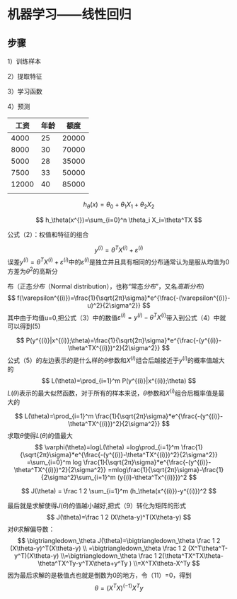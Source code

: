 

# 机器学习——线性回归

## 步骤

1）训练样本

2）提取特征

3）学习函数

4）预测

| 工资    | 年龄   | 额度    |
| ----- | ---- | ----- |
| 4000  | 25   | 20000 |
| 8000  | 30   | 70000 |
| 5000  | 28   | 35000 |
| 7500  | 33   | 50000 |
| 12000 | 40   | 85000 |
|       |      |       |

$$
h_\theta(x^{})=\theta_0+\theta_1 X_1+\theta_2 X_2
$$

$$
h_\theta(x^{})=\sum_{i=0}^n \theta_i X_i=\theta^TX
$$

公式（2）：权值和特征的组合


$$
y^{(i)}=\theta^TX^{(i)}+\varepsilon^{(i)}
$$
误差$y^{(i)}=\theta^TX^{(i)}+\varepsilon^{(i)}$中的$\varepsilon^{(i)}$是独立并且具有相同的分布通常认为是服从均值为0方差为$\theta^2$的高斯分

布（正态*分布*（Normal distribution），也称“常态*分布*”，又名*高斯分布*）
$$
f(\varepsilon^{(i)})=\frac{1}{\sqrt{2π}\sigma}*e^{\frac{-(\varepsilon^{(i)}-u)^2}{2\sigma^2}}
$$
其中由于均值u=0,把公式（3）中的数值$\varepsilon^{(i)}=y^{(i)}-\theta^TX^{(i)}$带入到公式（4）中就可以得到(5)


$$
P(y^{(i)}|x^{(i)};\theta)=\frac{1}{\sqrt{2π}\sigma}*e^{\frac{-(y^{(i)}-\theta^TX^{(i)})^2}{2\sigma^2}}
$$
公式（5）的左边表示的是什么样的$\theta​$参数和$X^{(i)}$组合后越接近于$y^{(i)}$的概率值越大的
$$
L(\theta)=\prod_{i=1}^m P(y^{(i)}|x^{(i)};\theta)
$$
$L(\theta)$表示的最大似然函数，对于所有的样本来说，$\theta$参数和$X^{(i)}$组合后概率值是最大的


$$
L(\theta)=\prod_{i=1}^m \frac{1}{\sqrt{2π}\sigma}*e^{\frac{-(y^{(i)}-\theta^TX^{(i)})^2}{2\sigma^2}}
$$
求取$\theta$使得$L(\theta)$的值最大
$$
\varphi(\theta)=logL(\theta)
		       =log\prod_{i=1}^m \frac{1}{\sqrt{2π}\sigma}*e^{\frac{-(y^{(i)}-\theta^TX^{(i)})^2}{2\sigma^2}}
		       =\sum_{i=0}^m log \frac{1}{\sqrt{2π}\sigma}*e^{\frac{-(y^{(i)}-\theta^TX^{(i)})^2}{2\sigma^2}}
		       =mlog\frac{1}{\sqrt{2π}\sigma}-\frac{1}{2\sigma^2}\sum_{i=1}^m (y{(i)-\theta^Tx^{(i)}})^2
$$

$$
J(\theta) = \frac 1 2 \sum_{i=1}^m (h_\theta(x^{(i)})-y^{(i)})^2
$$

最后就是求解使得$J(\theta)$的值越小越好,把式（9）转化为矩阵的形式
$$
J(\theta)=\frac 1 2 (X\theta-y)^T(X\theta-y)
$$
对$\theta$求解偏导数：
$$
\bigtriangledown_\theta J(\theta)=\bigtriangledown_\theta \frac 1 2 (X\theta-y)^T(X\theta-y)   \\ =\bigtriangledown_\theta \frac 1 2 (X^T\theta^T-y^T)(X\theta-y) \\=\bigtriangledown_\theta \frac 1 2(\theta^TX^TX\theta-\theta^TX^Ty-y^TX\theta+y^Ty ) \\=X^TX\theta-X^Ty
$$
因为最后求解的是极值点也就是倒数为0的地方，令（11）=0，得到
$$
\theta=(X^TX)^{(-1)}X^Ty
$$


